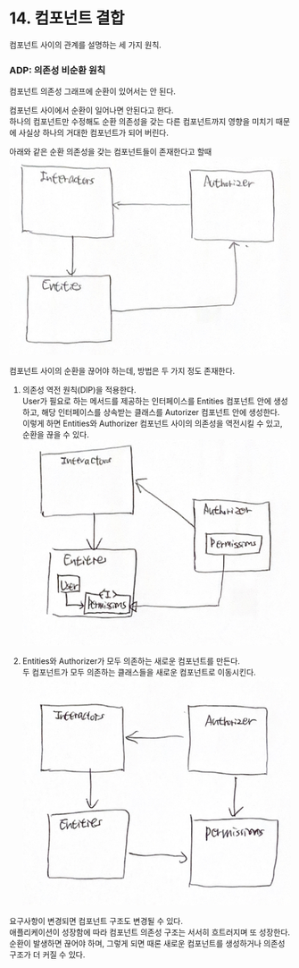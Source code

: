 # 14. 컴포넌트 결합

컴포넌트 사이의 관계를 설명하는 세 가지 원칙.

### ADP: 의존성 비순환 원칙

컴포넌트 의존성 그래프에 순환이 있어서는 안 된다. 

컴포넌트 사이에서 순환이 일어나면 안된다고 한다.  
하나의 컴포넌트만 수정해도 순환 의존성을 갖는 다른 컴포넌트까지 영향을 미치기 때문에 사실상 하나의 거대한 컴포넌트가 되어 버린다.  

아래와 같은 순환 의존성을 갖는 컴포넌트들이 존재한다고 할때
![순환 의존성을 갖는 컴포넌트들](images/IMG_14_1.jpg)

컴포넌트 사이의 순환을 끊어야 하는데, 방법은 두 가지 정도 존재한다.
1. 의존성 역전 원칙(DIP)을 적용한다.  
User가 필요로 하는 메서드를 제공하는 인터페이스를 Entities 컴포넌트 안에 생성하고, 해당 인터페이스를 상속받는 클래스를 Autorizer 컴포넌트 안에 생성한다.  
이렇게 하면 Entities와 Authorizer 컴포넌트 사이의 의존성을 역전시킬 수 있고, 순환을 끊을 수 있다.
![DIP로 순환을 끊는 컴포넌트들](images/IMG_14_2.jpg)
 
2. Entities와 Authorizer가 모두 의존하는 새로운 컴포넌트를 만든다.  
두 컴포넌트가 모두 의존하는 클래스들을 새로운 컴포넌트로 이동시킨다.
![새로운 컴포넌트로 순환을 끊는 컴포넌트들](images/IMG_14_3.jpg)
   

요구사항이 변경되면 컴포넌트 구조도 변경될 수 있다.  
애플리케이션이 성장함에 따라 컴포넌트 의존성 구조는 서서히 흐트러지며 또 성장한다.  
순환이 발생하면 끊어야 하며, 그렇게 되면 때론 새로운 컴포넌트를 생성하거나 의존성 구조가 더 커질 수 있다.